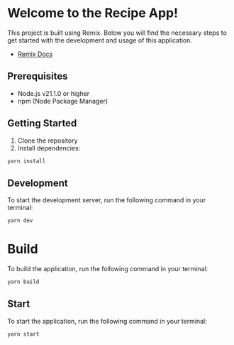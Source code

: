# Welcome to the Recipe App!

This project is built using Remix. Below you will find the necessary steps to get started with the development and usage of this application.

- [Remix Docs](https://remix.run/docs)

## Prerequisites

- Node.js v21.1.0 or higher
- npm (Node Package Manager)

## Getting Started

1. Clone the repository
2. Install dependencies:

```bash
yarn install
```

## Development

To start the development server, run the following command in your terminal:

```bash
yarn dev
```

# Build

To build the application, run the following command in your terminal:

```bash
yarn build
```


## Start

To start the application, run the following command in your terminal:

```bash
yarn start
```
